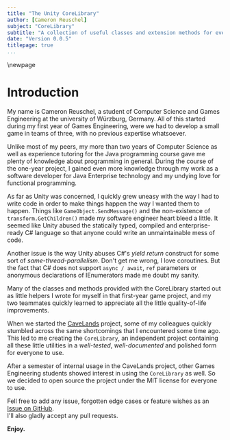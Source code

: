 ```yaml
---
title: "The Unity CoreLibrary"
author: [Cameron Reuschel]
subject: "CoreLibrary"
subtitle: "A collection of useful classes and extension methods for every Unity project"
date: "Version 0.0.5"
titlepage: true
...
```


\newpage

# Introduction

My name is Cameron Reuschel, a student of Computer Science and Games Engineering at the university of Würzburg, Germany. All of this started during my first year of Games Engineering, were we had to develop a small game in teams of three, with no previous expertise whatsoever.

Unlike most of my peers, my more than two years of Computer Science as well as experience tutoring for the Java programming course gave me plenty of knowledge about programming in general. During the course of the one-year project, I gained even more knowledge through my work as a software developer for Java Enterprise technology and my undying love for functional programming.

As far as Unity was concerned, I quickly grew uneasy with the way I had to write code in order to make things happen the way I wanted them to happen. Things like `GameObject.SendMessage()` and the non-existence of `transform.GetChildren()` made my software engineer heart bleed a little. It seemed like Unity abused the statically typed, compiled and enterprise-ready C# language so that anyone could write an unmaintainable mess of code.

Another issue is the way Unity abuses C#'s *yield return* construct for some sort of *same-thread-parallelism*. Don't get me wrong, I love coroutines. But the fact that C# does not support `async / await`, `ref` parameters or anonymous declarations of IEnumerators made me doubt my sanity.

Many of the classes and methods provided with the CoreLibrary started out as little helpers I wrote for myself in that first-year game project, and my two teammates quickly learned to appreciate all the little quality-of-life improvements.

When we started the [CaveLands](http://cavelands.de/) project, some of my colleagues quickly stumbled across the same shortcomings that I encountered some time ago. This led to me creating the `CoreLibrary`, an independent project containing all these little utilities in a *well-tested*, *well-documented* and polished form for everyone to use.

After a semester of internal usage in the CaveLands project, other Games Engineering students showed interest in using the `CoreLibrary` as well. So we decided to open source the project under the MIT license for everyone to use.

Fell free to add any issue, forgotten edge cases or feature wishes as an [Issue on GitHub](???).\
I'll also gladly accept any pull requests.

**Enjoy.**
